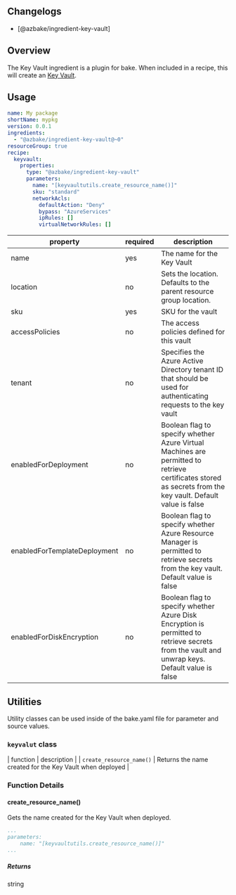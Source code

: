 ## Changelogs

* [@azbake/ingredient-key-vault]

## Overview

The Key Vault ingredient is a plugin for bake. When included in a recipe, this will create an [Key Vault](https://azure.microsoft.com/en-us/services/key-vault/).

## Usage

```yaml
name: My package
shortName: mypkg
version: 0.0.1
ingredients:
  - "@azbake/ingredient-key-vault@~0"
resourceGroup: true
recipe:
  keyvault:
    properties:
      type: "@azbake/ingredient-key-vault"
      parameters:
        name: "[keyvaultutils.create_resource_name()]"       
        sku: "standard"                      
        networkAcls:
          defaultAction: "Deny"
          bypass: "AzureServices"
          ipRules: []
          virtualNetworkRules: []
```

| property | required | description |
| -------- | -------- | ----------- |
| name | yes | The name for the Key Vault |
| location | no | Sets the location. Defaults to the parent resource group location. |
| sku | yes | SKU for the vault |
| accessPolicies | no | The access policies defined for this vault |
| tenant | no | Specifies the Azure Active Directory tenant ID that should be used for authenticating requests to the key vault |
| enabledForDeployment | no | Boolean flag to specify whether Azure Virtual Machines are permitted to retrieve certificates stored as secrets from the key vault. Default value is false |
| enabledForTemplateDeployment | no | Boolean flag to specify whether Azure Resource Manager is permitted to retrieve secrets from the key vault. Default value is false |
| enabledForDiskEncryption | no | Boolean flag to specify whether Azure Disk Encryption is permitted to retrieve secrets from the vault and unwrap keys. Default value is false |
## Utilities

Utility classes can be used inside of the bake.yaml file for parameter and source values.

### ``keyvalut`` class

| function | description |
| `create_resource_name()` | Returns the name created for the Key Vault when deployed |

### Function Details

#### create_resource_name()

Gets the name created for the Key Vault when deployed.

```yaml
...
parameters:
    name: "[keyvaultutils.create_resource_name()]"
...
```

##### Returns

string